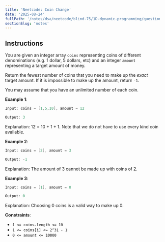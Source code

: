 ```yaml
---
title: 'Neetcode: Coin Change'
date: '2025-08-24'
fullPath: '/notes/dsa/neetcode/blind-75/1D-dynamic-programming/question-07'
sectionSlug: 'notes'
---
```


## Instructions

You are given an integer array `coins` representing coins of different denominations (e.g. 1 dollar, 5 dollars, etc) and an integer `amount` representing a target amount of money.

Return the fewest number of coins that you need to make up the _exact_ target amount. If it is impossible to make up the amount, return `-1`.

You may assume that you have an unlimited number of each coin.

**Example 1**:

```java
Input: coins = [1,5,10], amount = 12

Output: 3
```

Explanation: 12 = 10 + 1 + 1. Note that we do not have to use every kind coin available.

**Example 2**:

```java
Input: coins = [2], amount = 3

Output: -1
```

Explanation: The amount of 3 cannot be made up with coins of 2.

**Example 3**:

```java
Input: coins = [1], amount = 0

Output: 0
```

Explanation: Choosing 0 coins is a valid way to make up 0.

**Constraints**:

- `1 <= coins.length <= 10`
- `1 <= coins[i] <= 2^31 - 1`
- `0 <= amount <= 10000`
